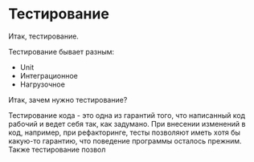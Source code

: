 # Тестирование

Итак, тестирование.

Тестирование бывает разным:
* Unit
* Интеграционное
* Нагрузочное 

Итак, зачем нужно тестирование?

Тестирование кода - это одна из гарантий того, что написанный код рабочий и ведет себя так, как задумано.
При внесении изменений в код, например, при рефакторинге, тесты позволяют иметь хотя бы какую-то гарантию, что поведение программы осталось прежним.
Также тестирование позвол




